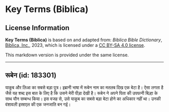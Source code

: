 # Key Terms (Biblica)

## License Information

**Key Terms (Biblica)** is based on and adapted from: _Biblica Bible Dictionary_, [Biblica, Inc.](https://www.biblica.com/), 2023, which is licensed under a [CC BY-SA 4.0 license](https://creativecommons.org/licenses/by-sa/4.0/legalcode.en).

This markdown version is provided under the same license.



--------------------------------

## रूबेन (id: 183301)

याकूब और लिआ का सबसे बड़ा पुत्र। इब्रानी भाषा में रूबेन नाम का मतलब दिख एक बेटा है। ऐसा लगता है जैसे यह शब्द इस बात के लिए है कि उसने मेरी पीड़ा देखी है। रूबेन ने अपने पिता की उपपत्नी बिल्हा के साथ यौन सम्बन्ध किया। इस वजह से, उसे याकूब का सबसे बड़ा बेटा होने का अधिकार नहीं था। उनकी वंशावली इस्राएल की एक जनजाति बन गई।



